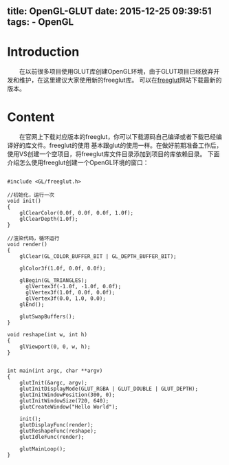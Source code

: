 title: OpenGL-GLUT
date: 2015-12-25 09:39:51
tags:
    - OpenGL
---

# Introduction
　　在以前很多项目使用GLUT库创建OpenGL环境，由于GLUT项目已经放弃开发和维护，在这里建议大家使用新的freeglut库。
可以在[freeglut](http://freeglut.sourceforge.net/)网站下载最新的版本。


<!--more-->

# Content
　　在官网上下载对应版本的freeglut，你可以下载源码自己编译或者下载已经编译好的库文件。freeglut的使用
基本跟glut的使用一样。在做好前期准备工作后，使用VS创建一个空项目，将freeglut库文件目录添加到项目的库依赖目录。
下面介绍怎么使用freeglut创建一个OpenGL环境的窗口：

```

#include <GL/freeglut.h>

//初始化，运行一次
void init()
{
	glClearColor(0.0f, 0.0f, 0.0f, 1.0f);
	glClearDepth(1.0f);
}

//渲染代码，循环运行
void render()
{
	glClear(GL_COLOR_BUFFER_BIT | GL_DEPTH_BUFFER_BIT);

	glColor3f(1.0f, 0.0f, 0.0f);

	glBegin(GL_TRIANGLES);
	  glVertex3f(-1.0f, -1.0f, 0.0f);
	  glVertex3f(1.0f, 0.0f, 0.0f);
	  glVertex3f(0.0, 1.0, 0.0);
	glEnd();

	glutSwapBuffers();
}

void reshape(int w, int h)
{
	glViewport(0, 0, w, h);
}


int main(int argc, char **argv)
{
	glutInit(&argc, argv);
	glutInitDisplayMode(GLUT_RGBA | GLUT_DOUBLE | GLUT_DEPTH);
	glutInitWindowPosition(300, 0);
	glutInitWindowSize(720, 640);
	glutCreateWindow("Hello World");

	init();
	glutDisplayFunc(render);
	glutReshapeFunc(reshape);
	glutIdleFunc(render);

	glutMainLoop();
}
```
